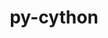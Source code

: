 ---
title: "py-cython"
layout: cache
categories: [package, develop-2023-12-17]
meta: {"versions": ["0.29.36", "3.0.4"], "compilers": ["apple-clang@=15.0.0", "cce@=15.0.1", "gcc@=11.1.0", "gcc@=11.3.0", "gcc@=11.4.0", "gcc@=12.3.0", "gcc@=7.3.1", "gcc@=7.5.0", "gcc@=9.4.0", "oneapi@=2023.2.0"], "oss": ["amzn2", "rhel8", "ubuntu18.04", "ubuntu20.04", "ubuntu22.04", "ventura"], "platforms": ["darwin", "linux"], "targets": ["aarch64", "neoverse_n1", "neoverse_v1", "ppc64le", "x86_64_v3", "zen4"], "stacks": ["aws-isc", "aws-isc-aarch64", "data-vis-sdk", "developer-tools", "e4s", "e4s-cray-rhel", "e4s-neoverse_v1", "e4s-oneapi", "e4s-power", "e4s-rocm-external", "ml-darwin-aarch64-mps", "ml-linux-x86_64-cpu", "ml-linux-x86_64-cuda", "ml-linux-x86_64-rocm", "radiuss", "root", "tutorial"], "num_specs": 51, "num_specs_by_stack": {"root": 51, "ml-darwin-aarch64-mps": 4, "aws-isc-aarch64": 2, "aws-isc": 1, "e4s-cray-rhel": 2, "e4s-neoverse_v1": 6, "radiuss": 2, "developer-tools": 1, "e4s-power": 6, "data-vis-sdk": 4, "e4s": 8, "e4s-rocm-external": 1, "e4s-oneapi": 9, "ml-linux-x86_64-rocm": 5, "ml-linux-x86_64-cuda": 5, "ml-linux-x86_64-cpu": 5, "tutorial": 1}}
spec_details: [{"hash": "7u6ry5xdfcr6ogjciegroytqyybr5qxz", "compiler": "apple-clang@=15.0.0", "versions": ["3.0.4"], "os": "ventura", "platform": "darwin", "target": "aarch64", "variants": ["build_system=python_pip"], "stacks": ["root", "ml-darwin-aarch64-mps"], "size": "-", "tarball": "https://binaries.spack.io/releases/develop-2023-12-17/build_cache/darwin-ventura-aarch64/apple-clang-15.0.0/py-cython-3.0.4/darwin-ventura-aarch64-apple-clang-15.0.0-py-cython-3.0.4-7u6ry5xdfcr6ogjciegroytqyybr5qxz.spack"}, {"hash": "lmt7zxvomtizyo7wxn46tv6eu2ffdsw6", "compiler": "apple-clang@=15.0.0", "versions": ["0.29.36"], "os": "ventura", "platform": "darwin", "target": "aarch64", "variants": ["build_system=python_pip", "patches=c4369ad"], "stacks": ["root", "ml-darwin-aarch64-mps"], "size": "-", "tarball": "https://binaries.spack.io/releases/develop-2023-12-17/build_cache/darwin-ventura-aarch64/apple-clang-15.0.0/py-cython-0.29.36/darwin-ventura-aarch64-apple-clang-15.0.0-py-cython-0.29.36-lmt7zxvomtizyo7wxn46tv6eu2ffdsw6.spack"}, {"hash": "3dwjiy64hsvapv6jxf7kf5jaf4jey3xl", "compiler": "apple-clang@=15.0.0", "versions": ["3.0.4"], "os": "ventura", "platform": "darwin", "target": "aarch64", "variants": ["build_system=python_pip"], "stacks": ["root", "ml-darwin-aarch64-mps"], "size": "-", "tarball": "https://binaries.spack.io/releases/develop-2023-12-17/build_cache/darwin-ventura-aarch64/apple-clang-15.0.0/py-cython-3.0.4/darwin-ventura-aarch64-apple-clang-15.0.0-py-cython-3.0.4-3dwjiy64hsvapv6jxf7kf5jaf4jey3xl.spack"}, {"hash": "bmatepcebakmrvgg7t6iehajyiqnqhw4", "compiler": "apple-clang@=15.0.0", "versions": ["0.29.36"], "os": "ventura", "platform": "darwin", "target": "aarch64", "variants": ["build_system=python_pip", "patches=c4369ad"], "stacks": ["root", "ml-darwin-aarch64-mps"], "size": "-", "tarball": "https://binaries.spack.io/releases/develop-2023-12-17/build_cache/darwin-ventura-aarch64/apple-clang-15.0.0/py-cython-0.29.36/darwin-ventura-aarch64-apple-clang-15.0.0-py-cython-0.29.36-bmatepcebakmrvgg7t6iehajyiqnqhw4.spack"}, {"hash": "nuwcvhwtvuwwklgi2i7q3le3f77cuqja", "compiler": "gcc@=7.3.1", "versions": ["0.29.36"], "os": "amzn2", "platform": "linux", "target": "aarch64", "variants": ["build_system=python_pip", "patches=c4369ad"], "stacks": ["root", "aws-isc-aarch64"], "size": "-", "tarball": "https://binaries.spack.io/releases/develop-2023-12-17/build_cache/linux-amzn2-aarch64/gcc-7.3.1/py-cython-0.29.36/linux-amzn2-aarch64-gcc-7.3.1-py-cython-0.29.36-nuwcvhwtvuwwklgi2i7q3le3f77cuqja.spack"}, {"hash": "w2inor7ldqrm6qbye6cvwsz5hayjocor", "compiler": "gcc@=7.3.1", "versions": ["0.29.36"], "os": "amzn2", "platform": "linux", "target": "neoverse_n1", "variants": ["build_system=python_pip", "patches=c4369ad"], "stacks": ["root", "aws-isc-aarch64"], "size": "-", "tarball": "https://binaries.spack.io/releases/develop-2023-12-17/build_cache/linux-amzn2-neoverse_n1/gcc-7.3.1/py-cython-0.29.36/linux-amzn2-neoverse_n1-gcc-7.3.1-py-cython-0.29.36-w2inor7ldqrm6qbye6cvwsz5hayjocor.spack"}, {"hash": "uqrufpmukleg4digci7vc4w7373n53w6", "compiler": "gcc@=7.3.1", "versions": ["0.29.36"], "os": "amzn2", "platform": "linux", "target": "x86_64_v3", "variants": ["build_system=python_pip", "patches=c4369ad"], "stacks": ["aws-isc", "root"], "size": "-", "tarball": "https://binaries.spack.io/releases/develop-2023-12-17/build_cache/linux-amzn2-x86_64_v3/gcc-7.3.1/py-cython-0.29.36/linux-amzn2-x86_64_v3-gcc-7.3.1-py-cython-0.29.36-uqrufpmukleg4digci7vc4w7373n53w6.spack"}, {"hash": "2swkrgpuhbok5ruhmnjr4ywo6k2rpvoz", "compiler": "cce@=15.0.1", "versions": ["0.29.36"], "os": "rhel8", "platform": "linux", "target": "zen4", "variants": ["build_system=python_pip", "patches=c4369ad"], "stacks": ["root", "e4s-cray-rhel"], "size": "-", "tarball": "https://binaries.spack.io/releases/develop-2023-12-17/build_cache/linux-rhel8-zen4/cce-15.0.1/py-cython-0.29.36/linux-rhel8-zen4-cce-15.0.1-py-cython-0.29.36-2swkrgpuhbok5ruhmnjr4ywo6k2rpvoz.spack"}, {"hash": "vmamowku6pjmrq3w6jfr6fnwst6ibuur", "compiler": "cce@=15.0.1", "versions": ["3.0.4"], "os": "rhel8", "platform": "linux", "target": "zen4", "variants": ["build_system=python_pip"], "stacks": ["root", "e4s-cray-rhel"], "size": "-", "tarball": "https://binaries.spack.io/releases/develop-2023-12-17/build_cache/linux-rhel8-zen4/cce-15.0.1/py-cython-3.0.4/linux-rhel8-zen4-cce-15.0.1-py-cython-3.0.4-vmamowku6pjmrq3w6jfr6fnwst6ibuur.spack"}, {"hash": "od57rjtjjhandtspwfr6bnfdrzxvlmzt", "compiler": "gcc@=11.4.0", "versions": ["0.29.36"], "os": "ubuntu20.04", "platform": "linux", "target": "neoverse_v1", "variants": ["build_system=python_pip", "patches=c4369ad"], "stacks": ["root", "e4s-neoverse_v1"], "size": "-", "tarball": "https://binaries.spack.io/releases/develop-2023-12-17/build_cache/linux-ubuntu20.04-neoverse_v1/gcc-11.4.0/py-cython-0.29.36/linux-ubuntu20.04-neoverse_v1-gcc-11.4.0-py-cython-0.29.36-od57rjtjjhandtspwfr6bnfdrzxvlmzt.spack"}, {"hash": "htnxe5m7uefy4mt3yvuvaapwz6wx57rq", "compiler": "gcc@=7.5.0", "versions": ["0.29.36"], "os": "ubuntu18.04", "platform": "linux", "target": "x86_64_v3", "variants": ["build_system=python_pip", "patches=c4369ad"], "stacks": ["root", "radiuss"], "size": "-", "tarball": "https://binaries.spack.io/releases/develop-2023-12-17/build_cache/linux-ubuntu18.04-x86_64_v3/gcc-7.5.0/py-cython-0.29.36/linux-ubuntu18.04-x86_64_v3-gcc-7.5.0-py-cython-0.29.36-htnxe5m7uefy4mt3yvuvaapwz6wx57rq.spack"}, {"hash": "j4avrziwp6r4lkvt5ozepdzzh3453snz", "compiler": "gcc@=7.5.0", "versions": ["0.29.36"], "os": "ubuntu18.04", "platform": "linux", "target": "x86_64_v3", "variants": ["build_system=python_pip", "patches=c4369ad"], "stacks": ["root", "radiuss"], "size": "-", "tarball": "https://binaries.spack.io/releases/develop-2023-12-17/build_cache/linux-ubuntu18.04-x86_64_v3/gcc-7.5.0/py-cython-0.29.36/linux-ubuntu18.04-x86_64_v3-gcc-7.5.0-py-cython-0.29.36-j4avrziwp6r4lkvt5ozepdzzh3453snz.spack"}, {"hash": "2pennqnw7gum2rd6sexla5wttmqpsftl", "compiler": "gcc@=7.5.0", "versions": ["0.29.36"], "os": "ubuntu18.04", "platform": "linux", "target": "x86_64_v3", "variants": ["build_system=python_pip", "patches=c4369ad"], "stacks": ["root", "developer-tools"], "size": "-", "tarball": "https://binaries.spack.io/releases/develop-2023-12-17/build_cache/linux-ubuntu18.04-x86_64_v3/gcc-7.5.0/py-cython-0.29.36/linux-ubuntu18.04-x86_64_v3-gcc-7.5.0-py-cython-0.29.36-2pennqnw7gum2rd6sexla5wttmqpsftl.spack"}, {"hash": "2mejsqre3eled6abdggzbe4gc5ljdatg", "compiler": "gcc@=11.4.0", "versions": ["3.0.4"], "os": "ubuntu20.04", "platform": "linux", "target": "neoverse_v1", "variants": ["build_system=python_pip"], "stacks": ["root", "e4s-neoverse_v1"], "size": "-", "tarball": "https://binaries.spack.io/releases/develop-2023-12-17/build_cache/linux-ubuntu20.04-neoverse_v1/gcc-11.4.0/py-cython-3.0.4/linux-ubuntu20.04-neoverse_v1-gcc-11.4.0-py-cython-3.0.4-2mejsqre3eled6abdggzbe4gc5ljdatg.spack"}, {"hash": "fhqps3kp2fqj4fnxacys6d7csju3utm7", "compiler": "gcc@=11.4.0", "versions": ["0.29.36"], "os": "ubuntu20.04", "platform": "linux", "target": "neoverse_v1", "variants": ["build_system=python_pip", "patches=c4369ad"], "stacks": ["root", "e4s-neoverse_v1"], "size": "-", "tarball": "https://binaries.spack.io/releases/develop-2023-12-17/build_cache/linux-ubuntu20.04-neoverse_v1/gcc-11.4.0/py-cython-0.29.36/linux-ubuntu20.04-neoverse_v1-gcc-11.4.0-py-cython-0.29.36-fhqps3kp2fqj4fnxacys6d7csju3utm7.spack"}, {"hash": "p5ftpq5kxeul3aojxoaenpqic4rfz7gk", "compiler": "gcc@=11.4.0", "versions": ["3.0.4"], "os": "ubuntu20.04", "platform": "linux", "target": "neoverse_v1", "variants": ["build_system=python_pip"], "stacks": ["root", "e4s-neoverse_v1"], "size": "-", "tarball": "https://binaries.spack.io/releases/develop-2023-12-17/build_cache/linux-ubuntu20.04-neoverse_v1/gcc-11.4.0/py-cython-3.0.4/linux-ubuntu20.04-neoverse_v1-gcc-11.4.0-py-cython-3.0.4-p5ftpq5kxeul3aojxoaenpqic4rfz7gk.spack"}, {"hash": "idchml6g7gcjn7fydbmkqvn576tmw4es", "compiler": "gcc@=11.4.0", "versions": ["3.0.4"], "os": "ubuntu20.04", "platform": "linux", "target": "neoverse_v1", "variants": ["build_system=python_pip"], "stacks": ["root", "e4s-neoverse_v1"], "size": "-", "tarball": "https://binaries.spack.io/releases/develop-2023-12-17/build_cache/linux-ubuntu20.04-neoverse_v1/gcc-11.4.0/py-cython-3.0.4/linux-ubuntu20.04-neoverse_v1-gcc-11.4.0-py-cython-3.0.4-idchml6g7gcjn7fydbmkqvn576tmw4es.spack"}, {"hash": "3yc2srv5htsu5ul6x7ondls63u6a6hcz", "compiler": "gcc@=11.4.0", "versions": ["0.29.36"], "os": "ubuntu20.04", "platform": "linux", "target": "neoverse_v1", "variants": ["build_system=python_pip", "patches=c4369ad"], "stacks": ["root", "e4s-neoverse_v1"], "size": "-", "tarball": "https://binaries.spack.io/releases/develop-2023-12-17/build_cache/linux-ubuntu20.04-neoverse_v1/gcc-11.4.0/py-cython-0.29.36/linux-ubuntu20.04-neoverse_v1-gcc-11.4.0-py-cython-0.29.36-3yc2srv5htsu5ul6x7ondls63u6a6hcz.spack"}, {"hash": "zd5exqzlhldlxwre6o4p5iui33jd4gby", "compiler": "gcc@=9.4.0", "versions": ["0.29.36"], "os": "ubuntu20.04", "platform": "linux", "target": "ppc64le", "variants": ["build_system=python_pip", "patches=c4369ad"], "stacks": ["root", "e4s-power"], "size": "-", "tarball": "https://binaries.spack.io/releases/develop-2023-12-17/build_cache/linux-ubuntu20.04-ppc64le/gcc-9.4.0/py-cython-0.29.36/linux-ubuntu20.04-ppc64le-gcc-9.4.0-py-cython-0.29.36-zd5exqzlhldlxwre6o4p5iui33jd4gby.spack"}, {"hash": "644eoiwfiqarpovbsbevq2ky32jevgqj", "compiler": "gcc@=9.4.0", "versions": ["3.0.4"], "os": "ubuntu20.04", "platform": "linux", "target": "ppc64le", "variants": ["build_system=python_pip"], "stacks": ["root", "e4s-power"], "size": "-", "tarball": "https://binaries.spack.io/releases/develop-2023-12-17/build_cache/linux-ubuntu20.04-ppc64le/gcc-9.4.0/py-cython-3.0.4/linux-ubuntu20.04-ppc64le-gcc-9.4.0-py-cython-3.0.4-644eoiwfiqarpovbsbevq2ky32jevgqj.spack"}, {"hash": "djaguktci64sacntuhgi6ehj7ha4kgmq", "compiler": "gcc@=9.4.0", "versions": ["0.29.36"], "os": "ubuntu20.04", "platform": "linux", "target": "ppc64le", "variants": ["build_system=python_pip", "patches=c4369ad"], "stacks": ["root", "e4s-power"], "size": "-", "tarball": "https://binaries.spack.io/releases/develop-2023-12-17/build_cache/linux-ubuntu20.04-ppc64le/gcc-9.4.0/py-cython-0.29.36/linux-ubuntu20.04-ppc64le-gcc-9.4.0-py-cython-0.29.36-djaguktci64sacntuhgi6ehj7ha4kgmq.spack"}, {"hash": "f4r73kdwomg6yyd37naolzhpum7whry4", "compiler": "gcc@=9.4.0", "versions": ["3.0.4"], "os": "ubuntu20.04", "platform": "linux", "target": "ppc64le", "variants": ["build_system=python_pip"], "stacks": ["root", "e4s-power"], "size": "-", "tarball": "https://binaries.spack.io/releases/develop-2023-12-17/build_cache/linux-ubuntu20.04-ppc64le/gcc-9.4.0/py-cython-3.0.4/linux-ubuntu20.04-ppc64le-gcc-9.4.0-py-cython-3.0.4-f4r73kdwomg6yyd37naolzhpum7whry4.spack"}, {"hash": "mbq67qb4wq5e7a7s7uuzjvmlv5ruurfy", "compiler": "gcc@=9.4.0", "versions": ["3.0.4"], "os": "ubuntu20.04", "platform": "linux", "target": "ppc64le", "variants": ["build_system=python_pip"], "stacks": ["root", "e4s-power"], "size": "-", "tarball": "https://binaries.spack.io/releases/develop-2023-12-17/build_cache/linux-ubuntu20.04-ppc64le/gcc-9.4.0/py-cython-3.0.4/linux-ubuntu20.04-ppc64le-gcc-9.4.0-py-cython-3.0.4-mbq67qb4wq5e7a7s7uuzjvmlv5ruurfy.spack"}, {"hash": "rzw6hjzwsd52sbvpll5vx2vvfl2s5yp7", "compiler": "gcc@=9.4.0", "versions": ["0.29.36"], "os": "ubuntu20.04", "platform": "linux", "target": "ppc64le", "variants": ["build_system=python_pip", "patches=c4369ad"], "stacks": ["root", "e4s-power"], "size": "-", "tarball": "https://binaries.spack.io/releases/develop-2023-12-17/build_cache/linux-ubuntu20.04-ppc64le/gcc-9.4.0/py-cython-0.29.36/linux-ubuntu20.04-ppc64le-gcc-9.4.0-py-cython-0.29.36-rzw6hjzwsd52sbvpll5vx2vvfl2s5yp7.spack"}, {"hash": "urbffrckpflea4a3lnypb2apgjaascsg", "compiler": "gcc@=11.1.0", "versions": ["0.29.36"], "os": "ubuntu20.04", "platform": "linux", "target": "x86_64_v3", "variants": ["build_system=python_pip", "patches=c4369ad"], "stacks": ["root", "data-vis-sdk"], "size": "-", "tarball": "https://binaries.spack.io/releases/develop-2023-12-17/build_cache/linux-ubuntu20.04-x86_64_v3/gcc-11.1.0/py-cython-0.29.36/linux-ubuntu20.04-x86_64_v3-gcc-11.1.0-py-cython-0.29.36-urbffrckpflea4a3lnypb2apgjaascsg.spack"}, {"hash": "okmxegretpypeejvqhtcmp7kyc7stajt", "compiler": "gcc@=11.1.0", "versions": ["0.29.36"], "os": "ubuntu20.04", "platform": "linux", "target": "x86_64_v3", "variants": ["build_system=python_pip", "patches=c4369ad"], "stacks": ["root", "data-vis-sdk"], "size": "-", "tarball": "https://binaries.spack.io/releases/develop-2023-12-17/build_cache/linux-ubuntu20.04-x86_64_v3/gcc-11.1.0/py-cython-0.29.36/linux-ubuntu20.04-x86_64_v3-gcc-11.1.0-py-cython-0.29.36-okmxegretpypeejvqhtcmp7kyc7stajt.spack"}, {"hash": "be3q3e2skfn3bs5cprgqteku6aeifa2u", "compiler": "gcc@=11.1.0", "versions": ["3.0.4"], "os": "ubuntu20.04", "platform": "linux", "target": "x86_64_v3", "variants": ["build_system=python_pip"], "stacks": ["root", "data-vis-sdk"], "size": "-", "tarball": "https://binaries.spack.io/releases/develop-2023-12-17/build_cache/linux-ubuntu20.04-x86_64_v3/gcc-11.1.0/py-cython-3.0.4/linux-ubuntu20.04-x86_64_v3-gcc-11.1.0-py-cython-3.0.4-be3q3e2skfn3bs5cprgqteku6aeifa2u.spack"}, {"hash": "3hd57otnnhn7ke6ozjrbputfhnxfoceq", "compiler": "gcc@=11.1.0", "versions": ["3.0.4"], "os": "ubuntu20.04", "platform": "linux", "target": "x86_64_v3", "variants": ["build_system=python_pip"], "stacks": ["root", "data-vis-sdk"], "size": "-", "tarball": "https://binaries.spack.io/releases/develop-2023-12-17/build_cache/linux-ubuntu20.04-x86_64_v3/gcc-11.1.0/py-cython-3.0.4/linux-ubuntu20.04-x86_64_v3-gcc-11.1.0-py-cython-3.0.4-3hd57otnnhn7ke6ozjrbputfhnxfoceq.spack"}, {"hash": "yoorwmraewdesfnx6q6gpxqgtdffczoo", "compiler": "gcc@=11.4.0", "versions": ["0.29.36"], "os": "ubuntu20.04", "platform": "linux", "target": "x86_64_v3", "variants": ["build_system=python_pip", "patches=c4369ad"], "stacks": ["e4s", "root"], "size": "-", "tarball": "https://binaries.spack.io/releases/develop-2023-12-17/build_cache/linux-ubuntu20.04-x86_64_v3/gcc-11.4.0/py-cython-0.29.36/linux-ubuntu20.04-x86_64_v3-gcc-11.4.0-py-cython-0.29.36-yoorwmraewdesfnx6q6gpxqgtdffczoo.spack"}, {"hash": "ec5zj4h4ohisa4o2purvmu2bzietb2m6", "compiler": "gcc@=11.4.0", "versions": ["0.29.36"], "os": "ubuntu20.04", "platform": "linux", "target": "x86_64_v3", "variants": ["build_system=python_pip", "patches=c4369ad"], "stacks": ["e4s", "root", "e4s-rocm-external"], "size": "-", "tarball": "https://binaries.spack.io/releases/develop-2023-12-17/build_cache/linux-ubuntu20.04-x86_64_v3/gcc-11.4.0/py-cython-0.29.36/linux-ubuntu20.04-x86_64_v3-gcc-11.4.0-py-cython-0.29.36-ec5zj4h4ohisa4o2purvmu2bzietb2m6.spack"}, {"hash": "fasqk4lygid3noij472jdukwnaqcmigd", "compiler": "gcc@=11.4.0", "versions": ["3.0.4"], "os": "ubuntu20.04", "platform": "linux", "target": "x86_64_v3", "variants": ["build_system=python_pip"], "stacks": ["e4s", "root"], "size": "-", "tarball": "https://binaries.spack.io/releases/develop-2023-12-17/build_cache/linux-ubuntu20.04-x86_64_v3/gcc-11.4.0/py-cython-3.0.4/linux-ubuntu20.04-x86_64_v3-gcc-11.4.0-py-cython-3.0.4-fasqk4lygid3noij472jdukwnaqcmigd.spack"}, {"hash": "dy5q3fgeeycmbraafazcgj6hrpifaxrn", "compiler": "gcc@=11.4.0", "versions": ["3.0.4"], "os": "ubuntu20.04", "platform": "linux", "target": "x86_64_v3", "variants": ["build_system=python_pip"], "stacks": ["e4s", "root"], "size": "-", "tarball": "https://binaries.spack.io/releases/develop-2023-12-17/build_cache/linux-ubuntu20.04-x86_64_v3/gcc-11.4.0/py-cython-3.0.4/linux-ubuntu20.04-x86_64_v3-gcc-11.4.0-py-cython-3.0.4-dy5q3fgeeycmbraafazcgj6hrpifaxrn.spack"}, {"hash": "7hiblifs275rpubwzojtrusoxcu5s4dc", "compiler": "gcc@=11.4.0", "versions": ["0.29.36"], "os": "ubuntu20.04", "platform": "linux", "target": "x86_64_v3", "variants": ["build_system=python_pip", "patches=c4369ad"], "stacks": ["e4s", "root"], "size": "-", "tarball": "https://binaries.spack.io/releases/develop-2023-12-17/build_cache/linux-ubuntu20.04-x86_64_v3/gcc-11.4.0/py-cython-0.29.36/linux-ubuntu20.04-x86_64_v3-gcc-11.4.0-py-cython-0.29.36-7hiblifs275rpubwzojtrusoxcu5s4dc.spack"}, {"hash": "pm5efzjkrbykhbcbuwl7yom6wahyzmgn", "compiler": "gcc@=11.4.0", "versions": ["3.0.4"], "os": "ubuntu20.04", "platform": "linux", "target": "x86_64_v3", "variants": ["build_system=python_pip"], "stacks": ["e4s", "root"], "size": "-", "tarball": "https://binaries.spack.io/releases/develop-2023-12-17/build_cache/linux-ubuntu20.04-x86_64_v3/gcc-11.4.0/py-cython-3.0.4/linux-ubuntu20.04-x86_64_v3-gcc-11.4.0-py-cython-3.0.4-pm5efzjkrbykhbcbuwl7yom6wahyzmgn.spack"}, {"hash": "mriqeeqnb5h57xi4qclxphdtqvezomqu", "compiler": "gcc@=11.4.0", "versions": ["3.0.4"], "os": "ubuntu20.04", "platform": "linux", "target": "x86_64_v3", "variants": ["build_system=python_pip"], "stacks": ["e4s", "root"], "size": "-", "tarball": "https://binaries.spack.io/releases/develop-2023-12-17/build_cache/linux-ubuntu20.04-x86_64_v3/gcc-11.4.0/py-cython-3.0.4/linux-ubuntu20.04-x86_64_v3-gcc-11.4.0-py-cython-3.0.4-mriqeeqnb5h57xi4qclxphdtqvezomqu.spack"}, {"hash": "e2uvgw3wo5oyujlyol52wfcvhvm3enkt", "compiler": "gcc@=11.4.0", "versions": ["0.29.36"], "os": "ubuntu20.04", "platform": "linux", "target": "x86_64_v3", "variants": ["build_system=python_pip", "patches=c4369ad"], "stacks": ["e4s", "root"], "size": "-", "tarball": "https://binaries.spack.io/releases/develop-2023-12-17/build_cache/linux-ubuntu20.04-x86_64_v3/gcc-11.4.0/py-cython-0.29.36/linux-ubuntu20.04-x86_64_v3-gcc-11.4.0-py-cython-0.29.36-e2uvgw3wo5oyujlyol52wfcvhvm3enkt.spack"}, {"hash": "5n6t3k5khx7ve7ud4fncet6ucmrsbgqo", "compiler": "oneapi@=2023.2.0", "versions": ["0.29.36"], "os": "ubuntu20.04", "platform": "linux", "target": "x86_64_v3", "variants": ["build_system=python_pip", "patches=c4369ad"], "stacks": ["root", "e4s-oneapi"], "size": "-", "tarball": "https://binaries.spack.io/releases/develop-2023-12-17/build_cache/linux-ubuntu20.04-x86_64_v3/oneapi-2023.2.0/py-cython-0.29.36/linux-ubuntu20.04-x86_64_v3-oneapi-2023.2.0-py-cython-0.29.36-5n6t3k5khx7ve7ud4fncet6ucmrsbgqo.spack"}, {"hash": "fi6vvkqj52dpoxlblcwkd7b32pqmsekl", "compiler": "oneapi@=2023.2.0", "versions": ["3.0.4"], "os": "ubuntu20.04", "platform": "linux", "target": "x86_64_v3", "variants": ["build_system=python_pip"], "stacks": ["root", "e4s-oneapi"], "size": "-", "tarball": "https://binaries.spack.io/releases/develop-2023-12-17/build_cache/linux-ubuntu20.04-x86_64_v3/oneapi-2023.2.0/py-cython-3.0.4/linux-ubuntu20.04-x86_64_v3-oneapi-2023.2.0-py-cython-3.0.4-fi6vvkqj52dpoxlblcwkd7b32pqmsekl.spack"}, {"hash": "uqohkchyrhx37ei3gnfu6d7gceexjn6g", "compiler": "oneapi@=2023.2.0", "versions": ["0.29.36"], "os": "ubuntu20.04", "platform": "linux", "target": "x86_64_v3", "variants": ["build_system=python_pip", "patches=c4369ad"], "stacks": ["root", "e4s-oneapi"], "size": "-", "tarball": "https://binaries.spack.io/releases/develop-2023-12-17/build_cache/linux-ubuntu20.04-x86_64_v3/oneapi-2023.2.0/py-cython-0.29.36/linux-ubuntu20.04-x86_64_v3-oneapi-2023.2.0-py-cython-0.29.36-uqohkchyrhx37ei3gnfu6d7gceexjn6g.spack"}, {"hash": "v2tjdieqemmalq7hymqjhe3hhsvk656y", "compiler": "oneapi@=2023.2.0", "versions": ["0.29.36"], "os": "ubuntu20.04", "platform": "linux", "target": "x86_64_v3", "variants": ["build_system=python_pip", "patches=c4369ad"], "stacks": ["root", "e4s-oneapi"], "size": "-", "tarball": "https://binaries.spack.io/releases/develop-2023-12-17/build_cache/linux-ubuntu20.04-x86_64_v3/oneapi-2023.2.0/py-cython-0.29.36/linux-ubuntu20.04-x86_64_v3-oneapi-2023.2.0-py-cython-0.29.36-v2tjdieqemmalq7hymqjhe3hhsvk656y.spack"}, {"hash": "lpjhuawlys2ejgfcegt3tfab5656u6fw", "compiler": "oneapi@=2023.2.0", "versions": ["3.0.4"], "os": "ubuntu20.04", "platform": "linux", "target": "x86_64_v3", "variants": ["build_system=python_pip"], "stacks": ["root", "e4s-oneapi"], "size": "-", "tarball": "https://binaries.spack.io/releases/develop-2023-12-17/build_cache/linux-ubuntu20.04-x86_64_v3/oneapi-2023.2.0/py-cython-3.0.4/linux-ubuntu20.04-x86_64_v3-oneapi-2023.2.0-py-cython-3.0.4-lpjhuawlys2ejgfcegt3tfab5656u6fw.spack"}, {"hash": "wdb4xsrcomj4di5dbqqg5r2c5scrpfbf", "compiler": "oneapi@=2023.2.0", "versions": ["0.29.36"], "os": "ubuntu20.04", "platform": "linux", "target": "x86_64_v3", "variants": ["build_system=python_pip", "patches=c4369ad"], "stacks": ["root", "e4s-oneapi"], "size": "-", "tarball": "https://binaries.spack.io/releases/develop-2023-12-17/build_cache/linux-ubuntu20.04-x86_64_v3/oneapi-2023.2.0/py-cython-0.29.36/linux-ubuntu20.04-x86_64_v3-oneapi-2023.2.0-py-cython-0.29.36-wdb4xsrcomj4di5dbqqg5r2c5scrpfbf.spack"}, {"hash": "ygnfgyfymlhlyjgi7y2swt36nn7vttvp", "compiler": "oneapi@=2023.2.0", "versions": ["3.0.4"], "os": "ubuntu20.04", "platform": "linux", "target": "x86_64_v3", "variants": ["build_system=python_pip"], "stacks": ["root", "e4s-oneapi"], "size": "-", "tarball": "https://binaries.spack.io/releases/develop-2023-12-17/build_cache/linux-ubuntu20.04-x86_64_v3/oneapi-2023.2.0/py-cython-3.0.4/linux-ubuntu20.04-x86_64_v3-oneapi-2023.2.0-py-cython-3.0.4-ygnfgyfymlhlyjgi7y2swt36nn7vttvp.spack"}, {"hash": "ws4wm2a24djrjlmvdhiehro7xrvynzu3", "compiler": "oneapi@=2023.2.0", "versions": ["0.29.36"], "os": "ubuntu20.04", "platform": "linux", "target": "x86_64_v3", "variants": ["build_system=python_pip", "patches=c4369ad"], "stacks": ["root", "e4s-oneapi"], "size": "-", "tarball": "https://binaries.spack.io/releases/develop-2023-12-17/build_cache/linux-ubuntu20.04-x86_64_v3/oneapi-2023.2.0/py-cython-0.29.36/linux-ubuntu20.04-x86_64_v3-oneapi-2023.2.0-py-cython-0.29.36-ws4wm2a24djrjlmvdhiehro7xrvynzu3.spack"}, {"hash": "6e7nvqfonsmw62y2zklesr5lsp4uqagf", "compiler": "oneapi@=2023.2.0", "versions": ["3.0.4"], "os": "ubuntu20.04", "platform": "linux", "target": "x86_64_v3", "variants": ["build_system=python_pip"], "stacks": ["root", "e4s-oneapi"], "size": "-", "tarball": "https://binaries.spack.io/releases/develop-2023-12-17/build_cache/linux-ubuntu20.04-x86_64_v3/oneapi-2023.2.0/py-cython-3.0.4/linux-ubuntu20.04-x86_64_v3-oneapi-2023.2.0-py-cython-3.0.4-6e7nvqfonsmw62y2zklesr5lsp4uqagf.spack"}, {"hash": "afpscbxolej76mvvs2m7ruexvu42qnpn", "compiler": "gcc@=11.3.0", "versions": ["3.0.4"], "os": "ubuntu22.04", "platform": "linux", "target": "x86_64_v3", "variants": ["build_system=python_pip"], "stacks": ["ml-linux-x86_64-rocm", "root", "ml-linux-x86_64-cuda", "ml-linux-x86_64-cpu"], "size": "-", "tarball": "https://binaries.spack.io/releases/develop-2023-12-17/build_cache/linux-ubuntu22.04-x86_64_v3/gcc-11.3.0/py-cython-3.0.4/linux-ubuntu22.04-x86_64_v3-gcc-11.3.0-py-cython-3.0.4-afpscbxolej76mvvs2m7ruexvu42qnpn.spack"}, {"hash": "p5pggi5ex75gq4aqspm7kkp7hip4e775", "compiler": "gcc@=11.3.0", "versions": ["0.29.36"], "os": "ubuntu22.04", "platform": "linux", "target": "x86_64_v3", "variants": ["build_system=python_pip", "patches=c4369ad"], "stacks": ["ml-linux-x86_64-rocm", "root", "ml-linux-x86_64-cuda", "ml-linux-x86_64-cpu"], "size": "-", "tarball": "https://binaries.spack.io/releases/develop-2023-12-17/build_cache/linux-ubuntu22.04-x86_64_v3/gcc-11.3.0/py-cython-0.29.36/linux-ubuntu22.04-x86_64_v3-gcc-11.3.0-py-cython-0.29.36-p5pggi5ex75gq4aqspm7kkp7hip4e775.spack"}, {"hash": "c7z46llc4izyrxt5lvkbsaltu4sh3wsk", "compiler": "gcc@=11.3.0", "versions": ["3.0.4"], "os": "ubuntu22.04", "platform": "linux", "target": "x86_64_v3", "variants": ["build_system=python_pip"], "stacks": ["ml-linux-x86_64-rocm", "root", "ml-linux-x86_64-cuda", "ml-linux-x86_64-cpu"], "size": "-", "tarball": "https://binaries.spack.io/releases/develop-2023-12-17/build_cache/linux-ubuntu22.04-x86_64_v3/gcc-11.3.0/py-cython-3.0.4/linux-ubuntu22.04-x86_64_v3-gcc-11.3.0-py-cython-3.0.4-c7z46llc4izyrxt5lvkbsaltu4sh3wsk.spack"}, {"hash": "3fsthsjzoutavuokdretdnq3e2clwx2v", "compiler": "gcc@=11.3.0", "versions": ["0.29.36"], "os": "ubuntu22.04", "platform": "linux", "target": "x86_64_v3", "variants": ["build_system=python_pip", "patches=c4369ad"], "stacks": ["ml-linux-x86_64-rocm", "root", "ml-linux-x86_64-cuda", "ml-linux-x86_64-cpu"], "size": "-", "tarball": "https://binaries.spack.io/releases/develop-2023-12-17/build_cache/linux-ubuntu22.04-x86_64_v3/gcc-11.3.0/py-cython-0.29.36/linux-ubuntu22.04-x86_64_v3-gcc-11.3.0-py-cython-0.29.36-3fsthsjzoutavuokdretdnq3e2clwx2v.spack"}, {"hash": "mdyy3o5r7oz2zckjihr3r53xfq2oujx3", "compiler": "gcc@=11.3.0", "versions": ["0.29.36"], "os": "ubuntu22.04", "platform": "linux", "target": "x86_64_v3", "variants": ["build_system=python_pip", "patches=c4369ad"], "stacks": ["ml-linux-x86_64-rocm", "root", "ml-linux-x86_64-cuda", "ml-linux-x86_64-cpu"], "size": "-", "tarball": "https://binaries.spack.io/releases/develop-2023-12-17/build_cache/linux-ubuntu22.04-x86_64_v3/gcc-11.3.0/py-cython-0.29.36/linux-ubuntu22.04-x86_64_v3-gcc-11.3.0-py-cython-0.29.36-mdyy3o5r7oz2zckjihr3r53xfq2oujx3.spack"}, {"hash": "b5tq3bofx2s3o4mjfnl6l2bmoyuuqbto", "compiler": "gcc@=12.3.0", "versions": ["0.29.36"], "os": "ubuntu22.04", "platform": "linux", "target": "x86_64_v3", "variants": ["build_system=python_pip", "patches=c4369ad"], "stacks": ["root", "tutorial"], "size": "-", "tarball": "https://binaries.spack.io/releases/develop-2023-12-17/build_cache/linux-ubuntu22.04-x86_64_v3/gcc-12.3.0/py-cython-0.29.36/linux-ubuntu22.04-x86_64_v3-gcc-12.3.0-py-cython-0.29.36-b5tq3bofx2s3o4mjfnl6l2bmoyuuqbto.spack"}]
---